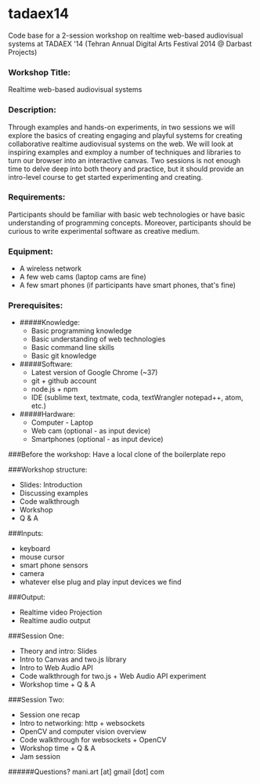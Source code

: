 tadaex14
========

Code base for a 2-session workshop on realtime web-based audiovisual systems at TADAEX '14 (Tehran Annual Digital Arts Festival 2014 @ Darbast Projects)

### Workshop Title:
Realtime web-based audiovisual systems

### Description:
Through examples and hands-on experiments, in two sessions we will explore the basics of creating engaging and playful systems for creating collaborative realtime audiovisual systems on the web. We will look at inspiring examples and exmploy a number of techniques and libraries to turn our browser into an interactive canvas. Two sessions is not enough time to delve deep into both theory and practice, but it should provide an intro-level course to get started experimenting and creating.

### Requirements:
Participants should be familiar with basic web technologies or have basic understanding of programming concepts. Moreover, participants should be curious to write experimental software as creative medium.  

### Equipment:
* A wireless network
* A few web cams (laptop cams are fine)
* A few smart phones (if participants have smart phones, that's fine) 

### Prerequisites:
* #####Knowledge:
	* Basic programming knowledge 
	* Basic understanding of web technologies
	* Basic command line skills
	* Basic git knowledge 
* #####Software:
	* Latest version of Google Chrome (~37)
	* git + github account
	* node.js + npm
	* IDE (sublime text, textmate, coda, textWrangler notepad++, atom, etc.)
* #####Hardware:
	* Computer - Laptop
	* Web cam (optional - as input device)
	* Smartphones (optional - as input device)
	
###Before the workshop:
Have a local clone of the boilerplate repo

###Workshop structure:
* Slides: Introduction
* Discussing examples
* Code walkthrough
* Workshop
* Q & A

###Inputs:
* keyboard
* mouse cursor
* smart phone sensors
* camera
* whatever else plug and play input devices we find

###Output: 
* Realtime video Projection
* Realtime audio output

###Session One:
* Theory and intro: Slides
* Intro to Canvas and two.js library
* Intro to Web Audio API
* Code walkthrough for two.js + Web Audio API experiment
* Workshop time + Q & A

###Session Two:
* Session one recap
* Intro to networking: http + websockets
* OpenCV and computer vision overview
* Code walkthrough for websockets + OpenCV
* Workshop time + Q & A
* Jam session 

######Questions? mani.art [at] gmail [dot] com





	